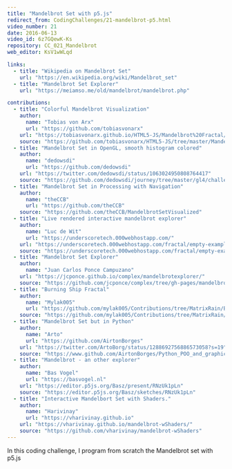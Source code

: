 ```yaml
---
title: "Mandelbrot Set with p5.js"
redirect_from: CodingChallenges/21-mandelbrot-p5.html
video_number: 21
date: 2016-06-13
video_id: 6z7GQewK-Ks
repository: CC_021_Mandelbrot
web_editor: KsV1wWLqd

links:
  - title: "Wikipedia on Mandelbrot Set"
    url: "https://en.wikipedia.org/wiki/Mandelbrot_set"
  - title: "Mandelbrot Set Explorer"
    url: "https://meiamso.me/old/mandelbrot/mandelbrot.php"

contributions:
  - title: "Colorful Mandelbrot Visualization"
    author:
      name: "Tobias von Arx"
      url: "https://github.com/tobiasvonarx"
    url: "https://tobiasvonarx.github.io/HTML5-JS/Mandelbrot%20Fractal/"
    source: "https://github.com/tobiasvonarx/HTML5-JS/tree/master/Mandelbrot%20Fractal"
  - title: "Mandelbrot Set in OpenGL, smooth histogram colored"
    author:
      name: "dedowsdi"
      url: "https://github.com/dedowsdi"
    url: "https://twitter.com/dedowsdi/status/1063024950808764417"
    source: "https://github.com/dedowsdi/journey/tree/master/gl4/challenge/mandelbrot_set"
  - title: "Mandelbrot Set in Processing with Navigation"
    author:
      name: "theCCB"
      url: "https://github.com/theCCB"
    source: "https://github.com/theCCB/MandelbrotSetVisualized"
  - title: "Live rendered interactive mandelbrot explorer"
    author:
      name: "Luc de Wit"
      url: "https://underscoretech.000webhostapp.com/"
    url: "https://underscoretech.000webhostapp.com/fractal/empty-example/index.html"
    source: "https://underscoretech.000webhostapp.com/fractal/empty-example/index.html"
  - title: "Mandelbrot Set Explorer"
    author:
      name: "Juan Carlos Ponce Campuzano"
    url: "https://jcponce.github.io/complex/mandelbrotexplorer/"
    source: "https://github.com/jcponce/complex/tree/gh-pages/mandelbrotexplorer"
  - title: "Burning Ship Fractal"
    author:
      name: "Mylak005"
      url: "https://github.com/mylak005/Contributions/tree/MatrixRain/BurningShip"
    source: "https://github.com/mylak005/Contributions/tree/MatrixRain/BurningShip"
  - title: "Mandelbrot Set but in Python"
    author:
      name: "Arto"
      url: "https://github.com/AirtonBorges"
    url: "https://twitter.com/ArtoBorg/status/1288692756886573058?s=19"
    source: "https://www.github.com/AirtonBorges/Python_POO_and_graphics_experiments/tree/master/Scripts%2Fmandelbrot%20set%20Class%20Methods%20and%20Static%20Methods.py"
  - title: "Mandelbrot - an other explorer"
    author:
      name: "Bas Vogel"
      url: "https://basvogel.nl"
    url: "https://editor.p5js.org/Basz/present/RNzUk1pLn"
    source: "https://editor.p5js.org/Basz/sketches/RNzUk1pLn"
  - title: "Interactive Mandelbort Set with Shaders."
    author:
      name: "Harivinay"
      url: "https://vharivinay.github.io"
    url: "https://vharivinay.github.io/mandelbrot-wShaders/"
    source: "https://github.com/vharivinay/mandelbrot-wShaders"
---
```

In this coding challenge, I program from scratch the Mandelbrot set with p5.js
